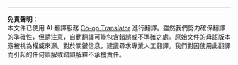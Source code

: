 <!--
CO_OP_TRANSLATOR_METADATA:
{
  "original_hash": "81db6ff2cf6e62fbe2340b094bb9509e",
  "translation_date": "2025-08-29T22:11:31+00:00",
  "source_file": "8-Reinforcement/1-QLearning/solution/R/README.md",
  "language_code": "mo"
}
-->


---

**免責聲明**：  
本文件已使用 AI 翻譯服務 [Co-op Translator](https://github.com/Azure/co-op-translator) 進行翻譯。雖然我們努力確保翻譯的準確性，但請注意，自動翻譯可能包含錯誤或不準確之處。原始文件的母語版本應被視為權威來源。對於關鍵信息，建議尋求專業人工翻譯。我們對因使用此翻譯而引起的任何誤解或錯誤解釋不承擔責任。